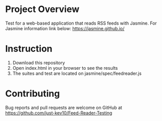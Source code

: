# Project Overview
Test for a web-based application that reads RSS feeds with Jasmine. 
For Jasmine information link below:
https://jasmine.github.io/

# Instruction
1. Download this repository
2. Open index.html in your browser to see the results
3. The suites and test are located on jasmine/spec/feedreader.js

# Contributing

Bug reports and pull requests are welcome on GitHub at https://github.com/just-kev10/Feed-Reader-Testing
